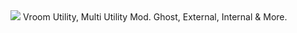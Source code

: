 <img src="https://i.imgur.com/vWdlsVY.png" border="0">
Vroom Utility, Multi Utility Mod. Ghost, External, Internal &amp; More.
